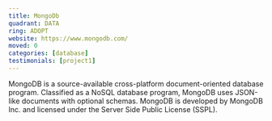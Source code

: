 ```yaml
---
title: MongoDb
quadrant: DATA
ring: ADOPT
website: https://www.mongodb.com/
moved: 0
categories: [database]
testimonials: [project1]
---
```


MongoDB is a source-available cross-platform document-oriented database program. Classified as a NoSQL database program, MongoDB uses JSON-like documents with optional schemas. MongoDB is developed by MongoDB Inc. and licensed under the Server Side Public License (SSPL).